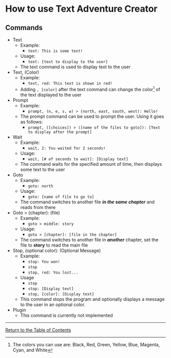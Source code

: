 # How to use Text Adventure Creator
<!-- Add description -->
## Commands
- Text
  - Example:
    - `text: This is some text!`
  - Usage:
    - `text: [text to display to the user]`
  - The text command is used to display text to the user
- Text, (Color)
  - Example:
    - `text, red: This text is shown in red!`
  - Adding `, [color]` after the text command can change the color[^1] of the text displayed to the user
- Prompt
  - Example:
    - `prompt, (n, e, s, w) > (north, east, south, west): Hello!`
  - The prompt command can be used to prompt the user. Using it goes as follows:
    - `prompt, ([choices]) > ([name of the files to goto]): [Text to display after the prompt]`
- Wait
  - Example:
    - `wait, 2: You waited for 2 seconds!`
  - Usage:
    - `wait, [# of seconds to wait]: [Display text]`
  - The command waits for the specified amount of time, then displays some text to the user
- Goto
  - Example:
    - `goto: north`
  - Usage:
    - `goto: [name of file to go to]`
  - The command switches to another file ***in the same chapter*** and reads from there
- Goto > (chapter): (file)
  - Example:
    - `goto > middle: story`
  - Usage:
    - `goto > [chapter]: [file in the chapter]`
  - The command switches to another file in ***another*** chapter, set the file to **story** to read the main file
- Stop, (optional color): (Optional Message)
  - Example:
    - `stop: You won!`
    - `stop`
    - `stop, red: You lost...`
  - Usage
    - `stop`
    - `stop: [Display text]`
    - `stop, [color]: [Display text]`
  - This command stops the program and optionally displays a message to the user in an optional color.
- Plugin
  - This command is currently not implemented

---
[Return to the Table of Contents](toc.md)
[^1]: The colors you can use are: Black, Red, Green, Yellow, Blue, Magenta, Cyan, and White
